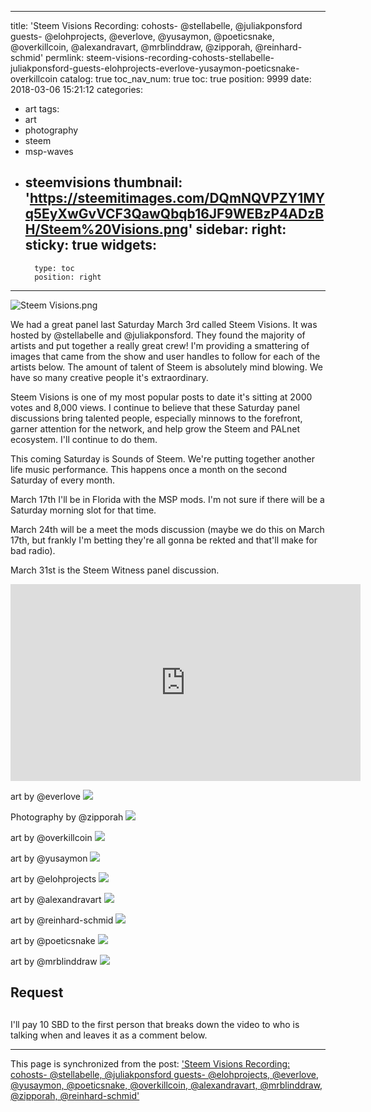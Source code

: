 
---
title: 'Steem Visions Recording: cohosts- @stellabelle, @juliakponsford guests- @elohprojects, @everlove, @yusaymon, @poeticsnake, @overkillcoin, @alexandravart, @mrblinddraw, @zipporah, @reinhard-schmid'
permlink: steem-visions-recording-cohosts-stellabelle-juliakponsford-guests-elohprojects-everlove-yusaymon-poeticsnake-overkillcoin
catalog: true
toc_nav_num: true
toc: true
position: 9999
date: 2018-03-06 15:21:12
categories:
- art
tags:
- art
- photography
- steem
- msp-waves
- steemvisions
thumbnail: 'https://steemitimages.com/DQmNQVPZY1MYq5EyXwGvVCF3QawQbqb16JF9WEBzP4ADzBH/Steem%20Visions.png'
sidebar:
    right:
        sticky: true
widgets:
    -
        type: toc
        position: right
---


![Steem Visions.png](https://steemitimages.com/DQmNQVPZY1MYq5EyXwGvVCF3QawQbqb16JF9WEBzP4ADzBH/Steem%20Visions.png)

We had a great panel last Saturday March 3rd called Steem Visions.  It was hosted by @stellabelle and @juliakponsford.  They found the majority of artists and put together a really great crew!  I'm providing a smattering of images that came from the show and user handles to follow for each of the artists below.  The amount of talent of Steem is absolutely mind blowing.  We have so many creative people it's extraordinary.  

Steem Visions is one of my most popular posts to date it's sitting at 2000 votes and 8,000 views.  I continue to believe that these Saturday panel discussions bring talented people, especially minnows to the forefront, garner attention for the network, and help grow the Steem and PALnet ecosystem.  I'll continue to do them.

This coming Saturday is Sounds of Steem.  We're putting together another life music performance.  This happens once a month on the second Saturday of every month.

March 17th I'll be in Florida with the MSP mods.  I'm not sure if there will be a Saturday morning slot for that time.

March 24th will be a meet the mods discussion (maybe we do this on March 17th, but frankly I'm betting they're all gonna be rekted and that'll make for bad radio).

March 31st is the Steem Witness panel discussion.



<iframe width="560" height="315" src="https://www.youtube.com/embed/v5stZEslk1Y" frameborder="0" allow="autoplay; encrypted-media" allowfullscreen></iframe>


art by @everlove
![](https://steemitimages.com/DQmTMWsyG9Y7omxSARQ4Rpzw6h6sRrYisHo3pA31WgTbmNu/image.png)

Photography by @zipporah
![](https://steemitimages.com/DQmWUnDQjPBhdZ7UanNeLWLYxq2dKfE9hPdKbhVZbdUUGYe/image.png)

art by @overkillcoin
![](https://steemitimages.com/DQmU2yA44BAA4f442CorroiGV5jpc1vtpvKXkXWQGfoZfRo/image.png)

art by @yusaymon
![](https://steemitimages.com/DQmcB14W4R2bd6QPSSawu819hAd683P4hquchMxEjaGgWWv/image.png)

art by @elohprojects
![](https://steemitimages.com/DQmbohMsa5Zd1eDNa9MsgTHnMp4EoNgaSmVf1udiqevm9ik/image.png)

art by @alexandravart
![](https://steemitimages.com/DQmR9LLnzCWeMUxkJxp8YK7TptXf7EWR627LG8MntHJbCoR/image.png)

art by @reinhard-schmid
![](https://steemitimages.com/DQmNoup6MQKM31rd9WNBJ4JUeVxh1BBsy91nrU1WdtXcdyv/image.png)

art by @poeticsnake
![](https://steemitimages.com/DQmUTE719BXtZ9koaZccEnyLRX3z242uVM4L3Hgt5acS3Kq/image.png)

art by @mrblinddraw
![](https://steemitimages.com/DQmdu7NdBfsFhQBP6Ejy6bfLp2BuS7QNJbMb3heDMWqhScG/image.png)

## Request <h2>
I'll pay 10 SBD to the first person that breaks down the video to who is talking when and leaves it as a comment below.

- - -

This page is synchronized from the post: ['Steem Visions Recording: cohosts- @stellabelle, @juliakponsford guests- @elohprojects, @everlove, @yusaymon, @poeticsnake, @overkillcoin, @alexandravart, @mrblinddraw, @zipporah, @reinhard-schmid'](https://steemit.com/@aggroed/steem-visions-recording-cohosts-stellabelle-juliakponsford-guests-elohprojects-everlove-yusaymon-poeticsnake-overkillcoin)
